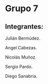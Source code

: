# Grupo 7

## Integrantes:

Julián Bermúdez.

Angel Cabezas.

Nicolás Muñoz.

Sergio Pardo.

Diego Sanabria.
